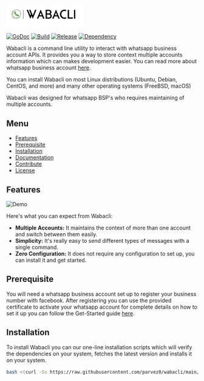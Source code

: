<img alt="" src="https://github.com/parvez0/wabacli/raw/main/assets/whatsapp_logo.png" width="40%"/>

[![GoDoc](https://godoc.org/github.com/sirupsen/logrus?status.svg)](https://pkg.go.dev/github.com/spf13/cobra) [![Build](https://badgen.net/badge/build/sucess/green?icon=github)](https://pkg.go.dev/github.com/spf13/cobra) [![Release](https://img.shields.io/badge/release-v0.0.21-blue)](https://github.com/parvez0/wabacli/releases) [![Dependency](https://img.shields.io/badge/dependency-cobra-blueviolet)](https://pkg.go.dev/github.com/spf13/cobra)

Wabacli is a command line utility to interact with whatsapp business account APIs. It provides you a way to store context multiple accounts information which can makes development easier. You can read more about
whatsapp business account <a href="https://developers.facebook.com/docs/whatsapp/overview" target="_blank">here</a>.

You can install Wabacli on most Linux distributions (Ubuntu, Debian, CentOS, and more) and many other operating systems (FreeBSD, macOS)

Wabacli was designed for whatsapp BSP's who requires maintaining of multiple accounts.

## Menu

- [Features](#features)
- [Prerequisite](#prerequisite)  
- [Installation](#installation)
- [Documentation](#documentation)
- [Contribute](#contribute)
- [License](#license)

## Features

![Demo](./assets/whatsapp.gif)

Here's what you can expect from Wabacli:

- **Multiple Accounts:** It maintains the context of more than one account and switch between them easily.
- **Simplicity:** It's really easy to send different types of messages with a single command.
- **Zero Configuration:** It does not require any configuration to set up, you can install it and get started.

## Prerequisite

You will need a whatsapp business account set up to register your business number with facebook. After registering
you can use the provided certificate to activate your whatsapp account for complete details on how to set it up you
can follow the Get-Started guide <a href="https://developers.facebook.com/docs/whatsapp/getting-started" target="_blank">here</a>.

## Installation

To install Wabacli you can our one-line installation scripts which will verify the dependencies on your system, fetches the latest
version and installs it on your system.

```bash
bash <(curl -Ss https://raw.githubusercontent.com/parvez0/wabacli/main/install.sh)
```